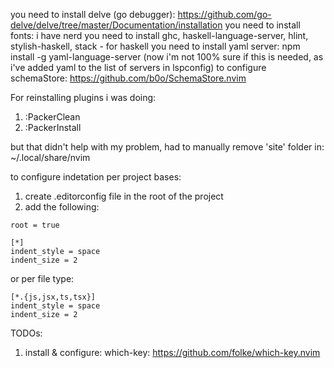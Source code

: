 you need to install delve (go debugger): https://github.com/go-delve/delve/tree/master/Documentation/installation
you need to install fonts: i have nerd
you need to install ghc, haskell-language-server, hlint, stylish-haskell, stack - for haskell
you need to install yaml server: npm install -g yaml-language-server (now i'm not 100% sure if this is needed, as i've added yaml to the list of servers in lspconfig)
to configure schemaStore: https://github.com/b0o/SchemaStore.nvim

For reinstalling plugins i was doing:
1. :PackerClean
2. :PackerInstall

but that didn't help with my problem, had to manually remove 'site' folder in:
~/.local/share/nvim

to configure indetation per project bases:
1. create .editorconfig file in the root of the project
2. add the following:
```
root = true

[*]
indent_style = space
indent_size = 2
```

or per file type:
```
[*.{js,jsx,ts,tsx}]
indent_style = space
indent_size = 2
```

TODOs:
1. install & configure: which-key: https://github.com/folke/which-key.nvim
